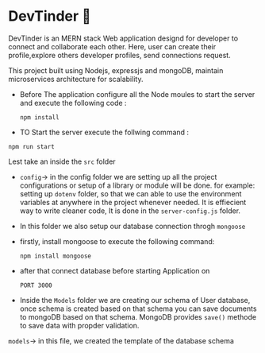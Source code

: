 # DevTinder 🚀

DevTinder is an MERN stack Web application designd for developer to connect and collaborate each other. Here, user can create their profile,explore others developer profiles, send connections request.

This project built using Nodejs, expressjs and mongoDB, maintain microservices architecture for scalability.

- Before The application configure all the Node moules to start the server and execute the following code :

  ```
  npm install

  ```
- TO Start the server execute the follwing command :

 ```
 npm run start
 
 ```

Lest take an inside the `src` folder

- `config`-> in the config folder we are setting up all the project configurations or setup of a library or module will be done. for example: setting up `dotenv` folder, so that we can able to use the environment variables at anywhere in the project whenever needed. It is effiecient way to write cleaner code, It is done in the `server-config.js` folder.

- In this folder we also setup our database connection throgh `mongoose`
- firstly, install mongoose to execute the following command:

  ```
  npm install mongoose

  ```
- after that connect database before starting Application on 

  ```
  PORT 3000

  ```
- Inside the `Models` folder we are creating our schema of User database, once schema is created based on that schema you can save documents to mongoDB based on that schema. MongoDB provides `save()` methode to save data with propder validation.

`models`-> in this file, we created the template of the database schema 